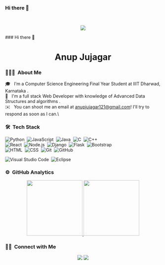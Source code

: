 ### Hi there 👋


<br>
<p align="center">
<img src="https://raw.githubusercontent.com/halfrost/halfrost/master/icons/header_.png">
</p>
### Hi there 👋

<h1 align="center"> Anup Jujagar </h1>

### 👨🏻‍💻 &nbsp;About Me

🎓 &nbsp; I'm a Computer Science Engineering Final Year Student at IIIT Dharwad, Karnataka .\
🌱 &nbsp; I'm a full stack Web Developer with knowledge of Advanced Data Structures and algorithms .\
✉️ &nbsp; You can shoot me an email at anupjujagar121@gmail.com! I'll try to respond as soon as I can.\


### 🛠 &nbsp;Tech Stack

![Python](https://img.shields.io/badge/-Python-05122A?style=flat&logo=python)&nbsp;
![JavaScript](https://img.shields.io/badge/-JavaScript-05122A?style=flat&logo=javascript)&nbsp;
![Java](https://img.shields.io/badge/-Java-05122A?style=flat&logo=Java&logoColor=FFA518)&nbsp;
![C](https://img.shields.io/badge/-C-05122A?style=flat&logo=C&logoColor=A8B9CC)&nbsp;
![C++](https://img.shields.io/badge/-C++-05122A?style=flat&logo=C%2B%2B&logoColor=00599C)&nbsp;\
![React](https://img.shields.io/badge/-React-05122A?style=flat&logo=react)&nbsp;
![Node.js](https://img.shields.io/badge/-Node.js-05122A?style=flat&logo=node.js)&nbsp;
![Django](https://img.shields.io/badge/-Django-05122A?style=flat&logo=django&logoColor=092E20)&nbsp;
![Flask](https://img.shields.io/badge/-Flask-05122A?style=flat&logo=flask)&nbsp;
![Bootstrap](https://img.shields.io/badge/-Bootstrap-05122A?style=flat&logo=bootstrap&logoColor=563D7C)\
![HTML](https://img.shields.io/badge/-HTML-05122A?style=flat&logo=HTML5)&nbsp;
![CSS](https://img.shields.io/badge/-CSS-05122A?style=flat&logo=CSS3&logoColor=1572B6)&nbsp;
![Git](https://img.shields.io/badge/-Git-05122A?style=flat&logo=git)&nbsp;
![GitHub](https://img.shields.io/badge/-GitHub-05122A?style=flat&logo=github)&nbsp;
<!--![Markdown](https://img.shields.io/badge/-Markdown-05122A?style=flat&logo=markdown)\-->
![Visual Studio Code](https://img.shields.io/badge/-Visual%20Studio%20Code-05122A?style=flat&logo=visual-studio-code&logoColor=007ACC)&nbsp;
![Eclipse](https://img.shields.io/badge/-Eclipse-05122A?style=flat&logo=eclipse-ide&logoColor=2C2255)


### ⚙️ &nbsp;GitHub Analytics

<p align="center">
<a href="https://github.com/Anup451">
  <img height="180em" src="https://github-readme-stats-eight-theta.vercel.app/api?username=Anup451&show_icons=true&theme=blue-green&include_all_commits=true&count_private=true"/>
  <img height="180em" src="https://github-readme-stats-eight-theta.vercel.app/api/top-langs/?username=Anup451&layout=compact&langs_count=8&theme=blue-green"/>
</a>
</p>


### 🤝🏻 &nbsp;Connect with Me

<p align="center">
<a href="https://www.linkedin.com/in/anup-jujagar-531430203/"><img src="https://img.shields.io/badge/-Anup%20Jujagar-0077B5?style=flat&logo=Linkedin&logoColor=white"/></a>
<a href="mailto:anupjujaagr121@gmail.com"><img src="https://img.shields.io/badge/-anupjujagar121@gmail.com-D14836?style=flat&logo=Gmail&logoColor=white"/></a>
<!--<a href="https://instagram.com/n_sanda"><img src="https://img.shields.io/badge/-n_sanda-E4405F?style=flat&logo=Instagram&logoColor=white"/></a>
<a href="https://www.facebook.com/nihar.sanda"><img src="https://img.shields.io/badge/-Nihar Sanda-1877F2?style=flat&logo=Facebook&logoColor=white"/></a>-->
</p>
